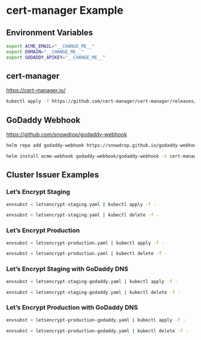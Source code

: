 # cert-manager Example

## Environment Variables

```bash
export ACME_EMAIL="__CHANGE_ME__"
export DOMAIN="__CHANGE_ME__"
export GODADDY_APIKEY="__CHANGE_ME__"
```

## cert-manager

https://cert-manager.io/

```bash
kubectl apply -f https://github.com/cert-manager/cert-manager/releases/download/v1.17.2/cert-manager.yaml
```

## GoDaddy Webhook

https://github.com/snowdrop/godaddy-webhook

```bash
helm repo add godaddy-webhook https://snowdrop.github.io/godaddy-webhook
```

```bash
helm install acme-webhook godaddy-webhook/godaddy-webhook -n cert-manager --set groupName=acme.$DOMAIN
```

## Cluster Issuer Examples

### Let’s Encrypt Staging

```bash
envsubst < letsencrypt-staging.yaml | kubectl apply -f -
```

```bash
envsubst < letsencrypt-staging.yaml | kubectl delete -f -
```

### Let’s Encrypt Production

```bash
envsubst < letsencrypt-production.yaml | kubectl apply -f -
```

```bash
envsubst < letsencrypt-production.yaml | kubectl delete -f -
```

### Let’s Encrypt Staging with GoDaddy DNS

```bash
envsubst < letsencrypt-staging-godaddy.yaml | kubectl apply -f -
```

```bash
envsubst < letsencrypt-staging-godaddy.yaml | kubectl delete -f -
```

### Let’s Encrypt Production with GoDaddy DNS

```bash
envsubst < letsencrypt-production-godaddy.yaml | kubectl apply -f -
```

```bash
envsubst < letsencrypt-production-godaddy.yaml | kubectl delete -f -
```
